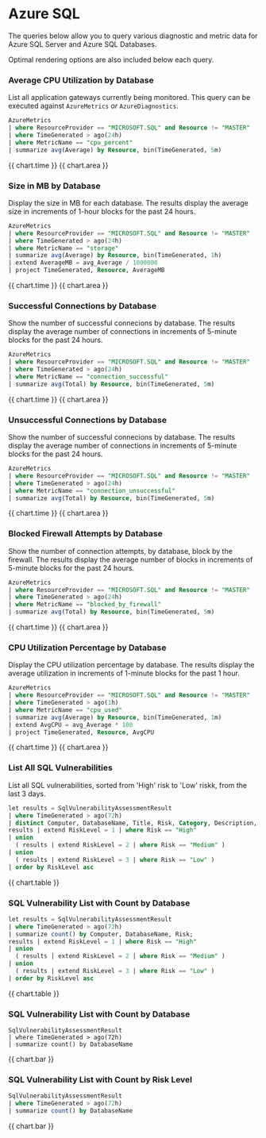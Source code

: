 # Azure SQL
The queries below allow you to query various diagnostic and metric data for Azure SQL Server and Azure SQL Databases.

Optimal rendering options are also included below each query.

### Average CPU Utilization by Database
List all application gateways currently being monitored.  This query can be executed against `AzureMetrics` _or_ `AzureDiagnostics`.  

```sql
AzureMetrics
| where ResourceProvider == "MICROSOFT.SQL" and Resource != "MASTER"
| where TimeGenerated > ago(24h)
| where MetricName == "cpu_percent"
| summarize avg(Average) by Resource, bin(TimeGenerated, 5m) 
```

{{ chart.time }}
{{ chart.area }}

### Size in MB by Database
Display the size in MB for each database.  The results display the average size in increments of 1-hour blocks for the past 24 hours.

```sql
AzureMetrics
| where ResourceProvider == "MICROSOFT.SQL" and Resource != "MASTER"
| where TimeGenerated > ago(24h)
| where MetricName == "storage"
| summarize avg(Average) by Resource, bin(TimeGenerated, 1h) 
| extend AverageMB = avg_Average / 1000000
| project TimeGenerated, Resource, AverageMB 
```

{{ chart.time }}
{{ chart.area }}

### Successful Connections by Database
Show the number of successful connecions by database.  The results display the average number of connections in increments of 5-minute blocks for the past 24 hours.

```sql
AzureMetrics
| where ResourceProvider == "MICROSOFT.SQL" and Resource != "MASTER"
| where TimeGenerated > ago(24h)
| where MetricName == "connection_successful"
| summarize avg(Total) by Resource, bin(TimeGenerated, 5m) 
```

{{ chart.time }}
{{ chart.area }}

### Unsuccessful Connections by Database
Show the number of successful connecions by database.  The results display the average number of connections in increments of 5-minute blocks for the past 24 hours.

```sql
AzureMetrics
| where ResourceProvider == "MICROSOFT.SQL" and Resource != "MASTER"
| where TimeGenerated > ago(24h)
| where MetricName == "connection_unsuccessful"
| summarize avg(Total) by Resource, bin(TimeGenerated, 5m) 
```

{{ chart.time }}
{{ chart.area }}

### Blocked Firewall Attempts by Database
Show the number of connection attempts, by database, block by the firewall.  The results display the average number of blocks in increments of 5-minute blocks for the past 24 hours.

```sql
AzureMetrics
| where ResourceProvider == "MICROSOFT.SQL" and Resource != "MASTER"
| where TimeGenerated > ago(24h)
| where MetricName == "blocked_by_firewall"
| summarize avg(Total) by Resource, bin(TimeGenerated, 5m) 
```

{{ chart.time }}
{{ chart.area }}

### CPU Utilization Percentage by Database
Display the CPU utilization percentage by database.  The results display the average utilization in increments of 1-minute blocks for the past 1 hour.

```sql
AzureMetrics
| where ResourceProvider == "MICROSOFT.SQL" and Resource != "MASTER"
| where TimeGenerated > ago(1h)
| where MetricName == "cpu_used"
| summarize avg(Average) by Resource, bin(TimeGenerated, 1m) 
| extend AvgCPU = avg_Average * 100
| project TimeGenerated, Resource, AvgCPU 
```

{{ chart.time }}
{{ chart.area }}


### List All SQL Vulnerabilities
List all SQL vulnerabilities, sorted from 'High' risk to 'Low' riskk, from the last 3 days.

```sql
let results = SqlVulnerabilityAssessmentResult
| where TimeGenerated > ago(72h)
| distinct Computer, DatabaseName, Title, Risk, Category, Description, Impact, Query, Remediation, BenchmarkReferences;
results | extend RiskLevel = 1 | where Risk == "High"
| union
  ( results | extend RiskLevel = 2 | where Risk == "Medium" )
| union
  ( results | extend RiskLevel = 3 | where Risk == "Low" )
| order by RiskLevel asc 
```

{{ chart.table }}

### SQL Vulnerability List with Count by Database

```sql
let results = SqlVulnerabilityAssessmentResult
| where TimeGenerated > ago(72h)
| summarize count() by Computer, DatabaseName, Risk;
results | extend RiskLevel = 1 | where Risk == "High"
| union
  ( results | extend RiskLevel = 2 | where Risk == "Medium" )
| union
  ( results | extend RiskLevel = 3 | where Risk == "Low" )
| order by RiskLevel asc 
```

{{ chart.table }}

### SQL Vulnerability List with Count by Database

```
SqlVulnerabilityAssessmentResult
| where TimeGenerated > ago(72h)
| summarize count() by DatabaseName
```

{{ chart.bar }}

### SQL Vulnerability List with Count by Risk Level

```sql
SqlVulnerabilityAssessmentResult
| where TimeGenerated > ago(72h)
| summarize count() by DatabaseName
```

{{ chart.bar }}